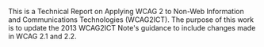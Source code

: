 This is a Technical Report on Applying WCAG 2 to Non-Web Information and Communications Technologies (WCAG2ICT). The purpose of this work is to update the 2013 WCAG2ICT Note's guidance to include changes made in WCAG 2.1 and 2.2.
